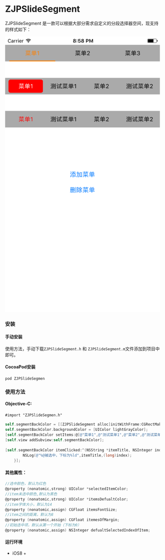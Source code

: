 # ZJPSlideSegment

ZJPSlideSegment 是一款可以根据大部分需求自定义的分段选择器空间，现支持的样式如下：

 ![ZJPSlideSegment1](ZJPSlideSegment1.png)

### 安装

#### 手动安装

使用方法，手动下载`ZJPSlideSegment.h` 和 `ZJPSlideSegment.m`文件添加到项目中即可。

#### CocoaPod安装

`pod ZJPSlideSegmen`

### 使用方法

#### Objective-C:

`#import "ZJPSlideSegmen.h"`

```objective-c
self.segmentBackColor = [[ZJPSlideSegment alloc]initWithFrame:CGRectMake(0, 100, SCREEN_WIDTH, 40) Style:ZJPSegmentBackColorStyle];
self.segmentBackColor.backgroundColor = [UIColor lightGrayColor];
[self.segmentBackColor setItems:@[@"菜单1",@"测试菜单1",@"菜单2",@"测试菜单2"]];
[self.view addSubview:self.segmentBackColor];

[self.segmentBackColor itemClicked:^(NSString *itemTitle, NSInteger index) {
        NSLog(@"%@被选中，下标为%ld",itemTitle,(long)index);
    }];
```

#### 其他属性：

```objective-c
//选中颜色，默认为红色
@property (nonatomic,strong) UIColor *selectedItemColor;
//item未选中颜色,默认为黑色
@property (nonatomic,strong) UIColor *itemsDefualtColor;
//item字体大小，默认为14
@property (nonatomic,assign) CGFloat itemsFontSize;
//item之间的距离，默认为8
@property (nonatomic,assign) CGFloat itemesOfMargin;
//初始选中项，默认从第一个开始（下标为0）
@property (nonatomic,assign) NSInteger defualtSelectedIndexOfItem;

```

#### 运行环境

- iOS8 + 
